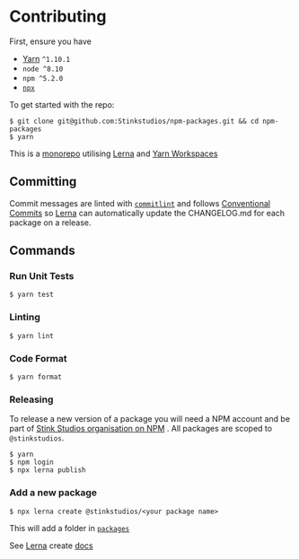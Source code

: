 # Contributing

First, ensure you have

- [Yarn] `^1.10.1`
- `node ^8.10`
- `npm ^5.2.0`
- [`npx`]

To get started with the repo:

```
$ git clone git@github.com:Stinkstudios/npm-packages.git && cd npm-packages
$ yarn
```

This is a [monorepo] utilising [Lerna] and [Yarn Workspaces]

## Committing

Commit messages are linted with [`commitlint`] and follows [Conventional Commits] so [Lerna] can automatically update the CHANGELOG.md for each package on a release.

## Commands

### Run Unit Tests

```
$ yarn test
```

### Linting

```
$ yarn lint
```

### Code Format

```
$ yarn format
```

### Releasing

To release a new version of a package you will need a NPM account and be part of [Stink Studios organisation on NPM](https://www.npmjs.com/org/stinkstudios) . All packages are scoped to `@stinkstudios`.

```
$ yarn
$ npm login
$ npx lerna publish
```

### Add a new package

```
$ npx lerna create @stinkstudios/<your package name>
```

This will add a folder in [`packages`](./packages)

See [Lerna] create [docs](https://github.com/lerna/lerna/tree/master/commands/create#readme)

[yarn]: https://yarnpkg.com/
[monorepo]: https://trunkbaseddevelopment.com/monorepos/
[lerna]: https://github.com/lerna/lerna
[yarn workspaces]: https://yarnpkg.com/lang/en/docs/workspaces/
[npx]: https://blog.npmjs.org/post/162869356040/introducing-npx-an-npm-package-runner
[`npx`]: https://blog.npmjs.org/post/162869356040/introducing-npx-an-npm-package-runner
[`commitlint`]: https://github.com/marionebl/commitlint
[conventional commits]: https://www.conventionalcommits.org/en/v1.0.0-beta.2/
